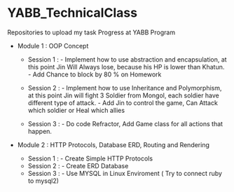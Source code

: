 # YABB_TechnicalClass
Repositories to upload my task Progress at YABB Program

- Module 1 : OOP Concept
    - Session 1 : - Implement how to use abstraction and encapsulation, at this point Jin Will Always lose, because his HP is lower than Khatun. 
                - Add Chance to block by 80 % on Homework
              
    - Session 2 : - Implement how to use Inheritance and Polymorphism, at this point Jin will fight 3 Soldier from Mongol, each soldier have different type of attack.
                 - Add Jin to control the game, Can Attack which soldier or Heal which allies

    - Session 3 : - Do code Refractor, Add Game class for all actions that happen. 

- Module 2 : HTTP Protocols, Database ERD, Routing and Rendering

    - Session 1 : - Create Simple HTTP Protocols
    - Session 2 : - Create ERD Database
    - Session 3 : - Use MYSQL in Linux Enviroment ( Try to connect ruby to mysql2)

